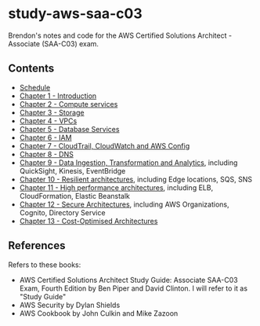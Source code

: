 # study-aws-saa-c03

Brendon's notes and code for the AWS Certified Solutions Architect - Associate (SAA-C03) exam.

## Contents

* [Schedule](schedule.md)
* [Chapter 1 - Introduction](ch01_intro/ch01_intro.md)
* [Chapter 2 - Compute services](ch02_compute/ch02_compute.md)
* [Chapter 3 - Storage](ch03_storage/ch03_storage.md)
* [Chapter 4 - VPCs](ch04_vpc/ch04_vpc.md)
* [Chapter 5 - Database Services](ch05_db/ch05_db.md)
* [Chapter 6 - IAM](ch06_iam/ch06_iam.md)
* [Chapter 7 - CloudTrail, CloudWatch and AWS Config](ch07_cloudtrail_cloudwatch_aws_config/ch07_cloudtrail_cloudwatch_aws_config.md)
* [Chapter 8 - DNS](ch08_dns/ch08_dns.md)
* [Chapter 9 - Data Ingestion, Transformation and Analytics](ch09_data_ingestion_transformation_analytics/ch09_data_ingestion_transformation_analytics.md), including QuickSight, Kinesis, EventBridge
* [Chapter 10 - Resilient architectures](ch10_resilient_arch/ch10_resilient_arch.md), including Edge locations, SQS, SNS
* [Chapter 11 - High performance architectures](ch11_high_perf_arch/ch11_high_perf_arch.md), including ELB, CloudFormation, Elastic Beanstalk
* [Chapter 12 - Secure Architectures](ch12_secure_arch/ch12_secure_arch.md), including AWS Organizations, Cognito, Directory Service
* [Chapter 13 - Cost-Optimised Architectures](ch13_cost_opt_arch/ch13_cost_opt_arch.md)

## References

Refers to these books:
- AWS Certified Solutions Architect Study Guide: Associate SAA-C03 Exam, Fourth Edition by Ben Piper and David Clinton. I will refer to it as "Study Guide"
- AWS Security by Dylan Shields
- AWS Cookbook by John Culkin and Mike Zazoon
